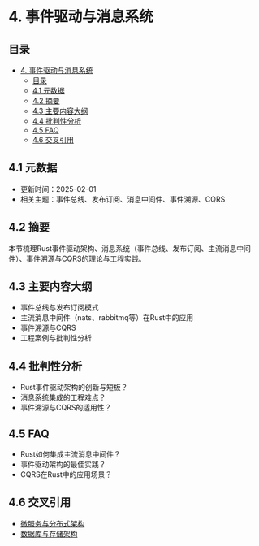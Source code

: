 # 4. 事件驱动与消息系统

## 目录

- [4. 事件驱动与消息系统](#4-事件驱动与消息系统)
  - [目录](#目录)
  - [4.1 元数据](#41-元数据)
  - [4.2 摘要](#42-摘要)
  - [4.3 主要内容大纲](#43-主要内容大纲)
  - [4.4 批判性分析](#44-批判性分析)
  - [4.5 FAQ](#45-faq)
  - [4.6 交叉引用](#46-交叉引用)

## 4.1 元数据

- 更新时间：2025-02-01
- 相关主题：事件总线、发布订阅、消息中间件、事件溯源、CQRS

## 4.2 摘要

本节梳理Rust事件驱动架构、消息系统（事件总线、发布订阅、主流消息中间件）、事件溯源与CQRS的理论与工程实践。

## 4.3 主要内容大纲

- 事件总线与发布订阅模式
- 主流消息中间件（nats、rabbitmq等）在Rust中的应用
- 事件溯源与CQRS
- 工程案例与批判性分析

## 4.4 批判性分析

- Rust事件驱动架构的创新与短板？
- 消息系统集成的工程难点？
- 事件溯源与CQRS的适用性？

## 4.5 FAQ

- Rust如何集成主流消息中间件？
- 事件驱动架构的最佳实践？
- CQRS在Rust中的应用场景？

## 4.6 交叉引用

- [微服务与分布式架构](./03_microservice_architecture.md)
- [数据库与存储架构](./05_database_storage.md)
